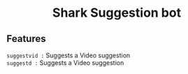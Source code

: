 <h1 align="center">
Shark Suggestion bot
  <br>
</h1>


## Features

`suggestvid :` Suggests a Video suggestion <br>
`suggestd :` Suggests a Video suggestion <br>



